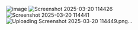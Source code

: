 ![image](https://github.com/user-attachments/assets/82559564-d7bd-4bcd-bbe4-a9399408cd35)
![Screenshot 2025-03-20 114426](https://github.com/user-attachments/assets/eedac27c-01e5-4d50-95b3-f07671fbff67)
![Screenshot 2025-03-20 114441](https://github.com/user-attachments/assets/cfd343fa-2e72-48da-a2fc-b868776e177c)
![Uploading Screenshot 2025-03-20 114449.png…]()
